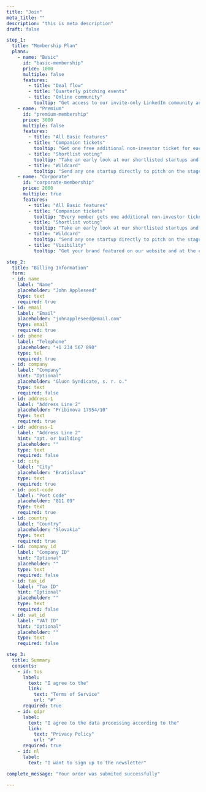 ```yaml
---
title: "Join"
meta_title: ""
description: "this is meta description"
draft: false

step_1:
  title: "Membership Plan"
  plans:
    - name: "Basic"
      id: "basic-membership"
      price: 1000
      multiple: false
      features:
        - title: "Deal flow"
        - title: "Quarterly pitching events"
        - title: "Online community"
          tooltip: "Get access to our invite-only LinkedIn community and Whatsapp group."
    - name: "Premium"
      id: "premium-membership"
      price: 3000
      multiple: false
      features:
        - title: "All Basic features"
        - title: "Companion tickets"
          tooltip: "Get one free additional non‑investor ticket for each event and the possibility to buy up to 3 more at €200 per person."
        - title: "Shortlist voting"
          tooltip: "Take an early look at our shortlisted startups and vote for the ones that you want to see pitch on the stage"
        - title: "Wildcard"
          tooltip: "Send any one startup directly to pitch on the stage without having to go through the qualification process."
    - name: "Corporate"
      id: "corporate-membership"
      price: 2000
      multiple: true
      features:
        - title: "All Basic features"
        - title: "Companion tickets"
          tooltip: "Every member gets one additional non‑investor ticket for each event and the possibility to buy up to 3 more at €200 per person"
        - title: "Shortlist voting"
          tooltip: "Take an early look at our shortlisted startups and vote for the ones that you want to see pitch on the stage"
        - title: "Wildcard"
          tooltip: "Send any one startup directly to pitch on the stage without having to go through the qualification process."
        - title: "Visibility"
          tooltip: "Get your brand featured on our website and at the events."

step_2:
  title: "Billing Information"
  form:
  - id: name
    label: "Name"
    placeholder: "John Appleseed"
    type: text
    required: true
  - id: email
    label: "Email"
    placeholder: "johnappleseed@email.com"
    type: email
    required: true
  - id: phone
    label: "Telephone"
    placeholder: "+1 234 567 890"
    type: tel
    required: true
  - id: company
    label: "Company"
    hint: "Optional"
    placeholder: "Gluon Syndicate, s. r. o."
    type: text
    required: false
  - id: address-1
    label: "Address Line 2"
    placeholder: "Pribinova 17954/10"
    type: text
    required: true
  - id: address-1
    label: "Address Line 2"
    hint: "apt. or building"
    placeholder: ""
    type: text
    required: false
  - id: city
    label: "City"
    placeholder: "Bratislava"
    type: text
    required: true
  - id: post-code
    label: "Post Code"
    placeholder: "811 09"
    type: text
    required: true
  - id: country
    label: "Country"
    placeholder: "Slovakia"
    type: text
    required: true
  - id: company_id
    label: "Company ID"
    hint: "Optional"
    placeholder: ""
    type: text
    required: false
  - id: tax_id
    label: "Tax ID"
    hint: "Optional"
    placeholder: ""
    type: text
    required: false
  - id: vat_id
    label: "VAT ID"
    hint: "Optional"
    placeholder: ""
    type: text
    required: false

step_3:
  title: Summary
  consents:
    - id: tos
      label:
        text: "I agree to the"
        link: 
          text: "Terms of Service"
          url: "#"
      required: true
    - id: gdpr
      label:
        text: "I agree to the data processing according to the"
        link:
          text: "Privacy Policy"
          url: "#"
      required: true
    - id: nl
      label:
        text: "I want to sign up to the newsletter"

complete_message: "Your order was submited successfully"

---
```

